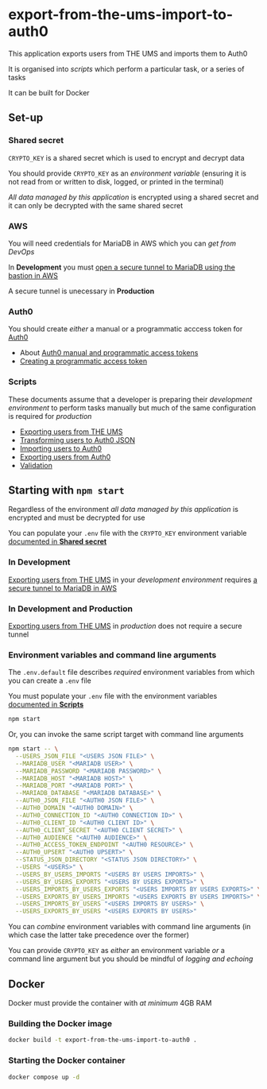 # export-from-the-ums-import-to-auth0

This application exports users from THE UMS and imports them to Auth0

It is organised into _scripts_ which perform a particular task, or a series of tasks

It can be built for Docker

## Set-up

### Shared secret

`CRYPTO_KEY` is a shared secret which is used to encrypt and decrypt data

You should provide `CRYPTO_KEY` as an _environment variable_ (ensuring it is not read from or written to disk, logged, or printed in the terminal)

_All data managed by this application_ is encrypted using a shared secret and it can only be decrypted with the same shared secret

### AWS

You will need credentials for MariaDB in AWS which you can _get from DevOps_

In **Development** you must [open a secure tunnel to MariaDB using the bastion in AWS](docs/opening-a-tunnel.md)

A secure tunnel is unecessary in **Production**

### Auth0

You should create _either_ a manual or a programmatic acccess token for [Auth0](https://manage.auth0.com)

- About [Auth0 manual and programmatic access tokens](docs/auth0-manual-and-programmatic-access-tokens.md)
- [Creating a programmatic access token](docs/creating-a-programmatic-access-token.md)

### Scripts

These documents assume that a developer is preparing their _development environment_ to perform tasks manually but much of the same configuration is required for _production_

- [Exporting users from THE UMS](docs/exporting-users-from-the-ums.md)
- [Transforming users to Auth0 JSON](docs/transforming-users-from-the-ums-json-to-auth0-json.md)
- [Importing users to Auth0](docs/importing-users-to-auth0.md)
- [Exporting users from Auth0](docs/exporting-users-from-auth0.md)
- [Validation](docs/validation.md)

## Starting with `npm start`

Regardless of the environment _all data managed by this application_ is encrypted and must be decrypted for use

You can populate your `.env` file with the `CRYPTO_KEY` environment variable [documented in **Shared secret**](#shared-secret)

### In Development

[Exporting users from THE UMS](docs/exporting-users-from-the-ums.md) in your _development environment_ requires [a secure tunnel to MariaDB in AWS](docs/opening-a-tunnel.md)

### In Development and Production

[Exporting users from THE UMS](docs/exporting-users-from-the-ums.md) in _production_ does not require a secure tunnel

### Environment variables and command line arguments

The `.env.default` file describes _required_ environment variables from which you can create a `.env` file

You must populate your `.env` file with the environment variables [documented in **Scripts**](#scripts)

```bash
npm start
```

Or, you can invoke the same script target with command line arguments

```bash
npm start -- \
  --USERS_JSON_FILE "<USERS JSON FILE>" \
  --MARIADB_USER "<MARIADB USER>" \
  --MARIADB_PASSWORD "<MARIADB PASSWORD>" \
  --MARIADB_HOST "<MARIADB HOST>" \
  --MARIADB_PORT "<MARIADB PORT>" \
  --MARIADB_DATABASE "<MARIADB DATABASE>" \
  --AUTH0_JSON_FILE "<AUTH0 JSON FILE>" \
  --AUTH0_DOMAIN "<AUTH0 DOMAIN>" \
  --AUTH0_CONNECTION_ID "<AUTH0 CONNECTION ID>" \
  --AUTH0_CLIENT_ID "<AUTH0 CLIENT ID>" \
  --AUTH0_CLIENT_SECRET "<AUTH0 CLIENT SECRET>" \
  --AUTH0_AUDIENCE "<AUTH0 AUDIENCE>" \
  --AUTH0_ACCESS_TOKEN_ENDPOINT "<AUTH0 RESOURCE>" \
  --AUTH0_UPSERT "<AUTH0 UPSERT>" \
  --STATUS_JSON_DIRECTORY "<STATUS JSON DIRECTORY>" \
  --USERS "<USERS>" \
  --USERS_BY_USERS_IMPORTS "<USERS BY USERS IMPORTS>" \
  --USERS_BY_USERS_EXPORTS "<USERS BY USERS EXPORTS>" \
  --USERS_IMPORTS_BY_USERS_EXPORTS "<USERS IMPORTS BY USERS EXPORTS>" \
  --USERS_EXPORTS_BY_USERS_IMPORTS "<USERS EXPORTS BY USERS IMPORTS>" \
  --USERS_IMPORTS_BY_USERS "<USERS IMPORTS BY USERS>" \
  --USERS_EXPORTS_BY_USERS "<USERS EXPORTS BY USERS>"
```

You can _combine_ environment variables with command line arguments (in which case the latter take precedence over the former)

You can provide `CRYPTO_KEY` as _either_ an environment variable _or_ a command line argument but you should be mindful of _logging and echoing_

## Docker

Docker must provide the container with _at minimum_ 4GB RAM

### Building the Docker image

```bash
docker build -t export-from-the-ums-import-to-auth0 .
```

### Starting the Docker container

```bash
docker compose up -d
```
